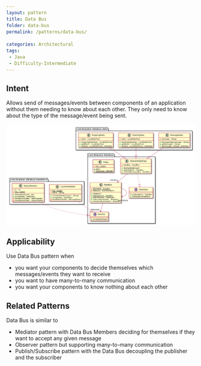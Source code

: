 ```yaml
---
layout: pattern
title: Data Bus
folder: data-bus
permalink: /patterns/data-bus/

categories: Architectural
tags:
 - Java
 - Difficulty-Intermediate
---
```


## Intent

Allows send of messages/events between components of an application
without them needing to know about each other. They only need to know
about the type of the message/event being sent.

![data bus pattern uml diagram](./etc/data-bus.urm.png "Data Bus pattern")

## Applicability
Use Data Bus pattern when

* you want your components to decide themselves which messages/events they want to receive
* you want to have many-to-many communication
* you want your components to know nothing about each other

## Related Patterns
Data Bus is similar to

* Mediator pattern with Data Bus Members deciding for themselves if they want to accept any given message
* Observer pattern but supporting many-to-many communication
* Publish/Subscribe pattern with the Data Bus decoupling the publisher and the subscriber
